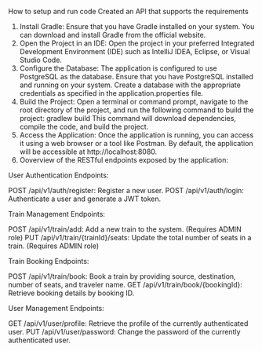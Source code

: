How to setup and run code
Created an API that supports the requirements
1. Install Gradle: Ensure that you have Gradle installed on your system. You can download and install Gradle from the official website.
2. Open the Project in an IDE: Open the project in your preferred Integrated Development Environment (IDE) such as IntelliJ IDEA, Eclipse, or Visual Studio Code.
3. Configure the Database: The application is configured to use PostgreSQL as the database. Ensure that you have PostgreSQL installed and running on your system.
   Create a database with the appropriate credentials as specified in the application.properties file.
4. Build the Project: Open a terminal or command prompt, navigate to the root directory of the project, and run the following command to build the project: gradlew build
   This command will download dependencies, compile the code, and build the project.
5. Access the Application: Once the application is running, you can access it using a web browser or a tool like Postman. By default, the application will be accessible at http://localhost:8080.
6. Ooverview of the RESTful endpoints exposed by the application:

User Authentication Endpoints:

POST /api/v1/auth/register: Register a new user.
POST /api/v1/auth/login: Authenticate a user and generate a JWT token.

Train Management Endpoints:

POST /api/v1/train/add: Add a new train to the system. (Requires ADMIN role)
PUT /api/v1/train/{trainId}/seats: Update the total number of seats in a train. (Requires ADMIN role)

Train Booking Endpoints:

POST /api/v1/train/book: Book a train by providing source, destination, number of seats, and traveler name.
GET /api/v1/train/book/{bookingId}: Retrieve booking details by booking ID.


User Management Endpoints:

GET /api/v1/user/profile: Retrieve the profile of the currently authenticated user.
PUT /api/v1/user/password: Change the password of the currently authenticated user.




